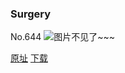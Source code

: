### Surgery
No.644
![图片不见了~~~](https://imgs.xkcd.com/comics/surgery.png)

[原址](https://xkcd.com//644) [下载](https://imgs.xkcd.com/comics/surgery.png)

